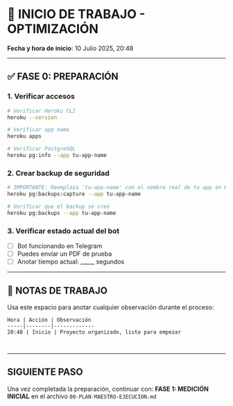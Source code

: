 # 🚀 INICIO DE TRABAJO - OPTIMIZACIÓN

**Fecha y hora de inicio**: 10 Julio 2025, 20:48

---

## ✅ FASE 0: PREPARACIÓN

### 1. Verificar accesos
```bash
# Verificar Heroku CLI
heroku --version

# Verificar app name
heroku apps

# Verificar PostgreSQL
heroku pg:info --app tu-app-name
```

### 2. Crear backup de seguridad
```bash
# IMPORTANTE: Reemplaza 'tu-app-name' con el nombre real de tu app en Heroku
heroku pg:backups:capture --app tu-app-name

# Verificar que el backup se creó
heroku pg:backups --app tu-app-name
```

### 3. Verificar estado actual del bot
- [ ] Bot funcionando en Telegram
- [ ] Puedes enviar un PDF de prueba
- [ ] Anotar tiempo actual: _____ segundos

---

## 📝 NOTAS DE TRABAJO

Usa este espacio para anotar cualquier observación durante el proceso:

```
Hora | Acción | Observación
-----|--------|-------------
20:48 | Inicio | Proyecto organizado, listo para empezar



```

---

## SIGUIENTE PASO

Una vez completada la preparación, continuar con:
**FASE 1: MEDICIÓN INICIAL** en el archivo `00-PLAN-MAESTRO-EJECUCION.md`